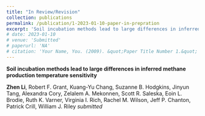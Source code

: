 ```yaml
---
title: "In Review/Revision"
collection: publications
permalink: /publication/1-2023-01-10-paper-in-prepration
excerpt: 'Soil incubation methods lead to large differences in inferred methane production temperature sensitivity.'
# date: 2023-01-10
# venue: 'Submitted'
# paperurl: 'NA'
# citation: 'Your Name, You. (2009). &quot;Paper Title Number 1.&quot; <i>Journal 1</i>. 1(1).'
---
```

**Soil incubation methods lead to large differences in inferred methane production temperature sensitivity**

**Zhen Li**, Robert F. Grant, Kuang-Yu Chang, Suzanne B. Hodgkins, Jinyun Tang, Alexandra Cory, Zelalem A. Mekonnen, Scott R. Saleska, Eoin L. Brodie, Ruth K. Varner, Virginia I. Rich, Rachel M. Wilson, Jeff P. Chanton, Patrick Crill, William J. Riley
<i>submitted<i>
<!-- [Download paper here](http://academicpages.github.io/files/paper1.pdf) -->